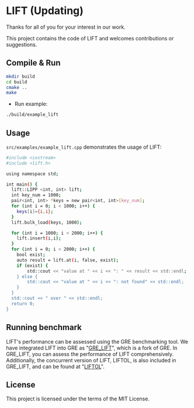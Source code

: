 # LIFT (Updating)


Thanks for all of you for your interest in our work.

This project contains the code of LIFT and welcomes contributions or suggestions.

## Compile & Run

```bash
mkdir build
cd build
cmake ..
make
```

- Run example:

```bash
./build/example_lift
```


## Usage

`src/examples/example_lift.cpp` demonstrates the usage of LIFT:


```bash
#include <iostream>
#include <lift.h>

using namespace std;

int main() {
  lift::LIPP <int, int> lift;
  int key_num = 1000;
  pair<int, int> *keys = new pair<int, int>[key_num];
  for (int i = 0; i < 1000; i++) {
    keys[i]={i,i};
  }
  lift.bulk_load(keys, 1000);

  for (int i = 1000; i < 2000; i++) {
    lift.insert(i,i);
  }
  for (int i = 0; i < 2000; i++) {
    bool exist;
    auto result = lift.at(i, false, exist);
    if (exist) {
        std::cout << "value at " << i << ": " << result << std::endl;
    } else {
        std::cout << "value at " << i << ": not found" << std::endl;
    }
  }
  std::cout << " over " << std::endl;
  return 0;
}
```

## Running benchmark

LIFT's performance can be assessed using the GRE benchmarking tool. We have integrated LIFT into GRE as "[GRE_LIFT](https://github.com/WHIndex/GRE_LIFT)", which is a fork of GRE. In GRE_LIFT, you can assess the performance of LIFT comprehensively. Additionally, the concurrent version of LIFT, LIFTOL, is also included in GRE_LIFT, and can be found at "[LIFTOL](https://github.com/WHIndex/liftol)".



## License

This project is licensed under the terms of the MIT License.